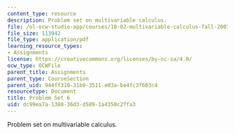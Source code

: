```yaml
---
content_type: resource
description: Problem set on multivariable calculus.
file: /ol-ocw-studio-app/courses/18-02-multivariable-calculus-fall-2007/dc99ea7a138836d3d5891a4350c2ffa3_ps6.pdf
file_size: 113942
file_type: application/pdf
learning_resource_types:
- Assignments
license: https://creativecommons.org/licenses/by-nc-sa/4.0/
ocw_type: OCWFile
parent_title: Assignments
parent_type: CourseSection
parent_uid: 944ff310-31b9-3511-e03a-be4fc3f603c4
resourcetype: Document
title: Problem Set 6
uid: dc99ea7a-1388-36d3-d589-1a4350c2ffa3
---
```

Problem set on multivariable calculus.
